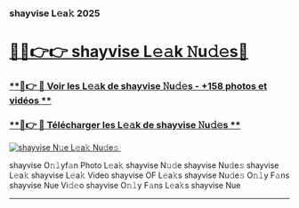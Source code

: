 ### shayvise L𝚎a𝚔 2025  

# <h1><a href="(https://rebrand.ly/accesvip">🔗🔗👉👉 shayvise L𝚎𝚊k 𝙽u𝚍𝚎s🔗</a></h1>

### [ **🔗👉 🔴 Voir les L𝚎𝚊k de shayvise 𝙽u𝚍𝚎s - +158 photos et vidéos **](https://rebrand.ly/accesvip)
### [ **🔗👉 🔴 Télécharger les L𝚎𝚊k de shayvise 𝙽u𝚍𝚎s **](https://rebrand.ly/accesvip)  

[![shayvise N𝚞e L𝚎a𝚔 Nu𝚍e𝚜 ](https://i.imgur.com/0qMVB7G.gif)](https://rebrand.ly/accesvip)  

shayvise O𝚗𝚕yf𝚊n Photo L𝚎a𝚔
shayvise N𝚞𝚍e
shayvise Nu𝚍e𝚜
shayvise L𝚎a𝚔
shayvise L𝚎a𝚔 Video
shayvise OF L𝚎a𝚔s
shayvise Nu𝚍e𝚜 O𝚗𝚕y F𝚊ns
shayvise Nue Vi𝚍𝚎o
shayvise O𝚗𝚕y F𝚊ns L𝚎a𝚔s
shayvise Nue

___  
